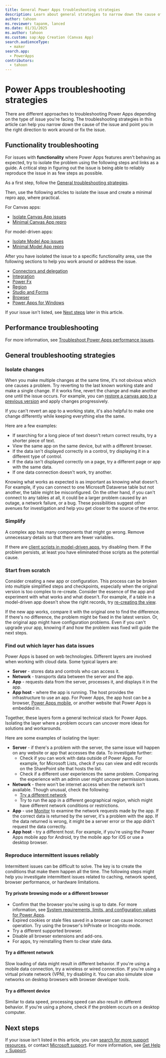 ```yaml
---
title: General Power Apps troubleshooting strategies
description: Learn about general strategies to narrow down the cause of app errors.
author: tahoon
ms.reviewer: tapanm, lanced
ms.date: 01/31/2025
ms.author: tahoon
ms.custom: sap:App Creation (Canvas App)
search.audienceType: 
  - maker
search.app: 
  - PowerApps
contributors:
  - tahoon
---
```

# Power Apps troubleshooting strategies

There are different approaches to troubleshooting Power Apps depending on the type of issue you're facing. The troubleshooting strategies in this article can help you narrow down the cause of the issue and point you in the right direction to work around or fix the issue.

## Functionality troubleshooting

For issues with **functionality** where Power Apps features aren't behaving as expected, try to isolate the problem using the following steps and links as a guide. A critical step in figuring out the issue is being able to reliably reproduce the issue in as few steps as possible.

As a first step, follow the [General troubleshooting strategies](#general-troubleshooting-strategies).

Then, use the following articles to isolate the issue and create a minimal repro app, where practical.

For Canvas apps:

- [Isolate Canvas App issues](isolate-canvas-app-issues.md)
- [Minimal Canvas App repro](minimal-canvas-app-repro.md)

For model-driven apps:

- [Isolate Model App issues](isolate-model-app-issues.md)
- [Minimal Model App repro](vanilla-model-driven-app-repro.md)

After you have isolated the issue to a specific functionality area, use the following sections to help you work around or address the issue.

- [Connectors and delegation](common-issues-and-resolutions.md#connectors-and-delegation)
- [Integration](common-issues-and-resolutions.md#integration)
- [Power Fx](common-issues-and-resolutions.md#power-fx)
- [Region](common-issues-and-resolutions.md#region)
- [Studio and Forms](common-issues-and-resolutions.md#studio-and-forms)
- [Browser](common-issues-and-resolutions.md#browser)
- [Power Apps for Windows](common-issues-and-resolutions.md#power-apps-for-windows)

If your issue isn't listed, see [Next steps](#next-steps) later in this article.

## Performance troubleshooting

For more information, see [Troubleshoot Power Apps performance issues](troubleshoot-perf-table.md).

## General troubleshooting strategies

### Isolate changes

When you make multiple changes at the same time, it's not obvious which one causes a problem. Try reverting to the last known working state and make a single change. If it works fine, revert the change and make another one until the issue occurs. For example, you can [restore a canvas app to a previous version](/power-apps/maker/canvas-apps/restore-an-app) and apply changes progressively.

If you can't revert an app to a working state, it's also helpful to make one change differently while keeping everything else the same.

Here are a few examples:

- If searching for a long piece of text doesn't return correct results, try a shorter piece of text.
- View the same app on the same device, but with a different browser.
- If the data isn't displayed correctly in a control, try displaying it in a different type of control.
- If the data isn't displayed correctly on a page, try a different page or app with the same data.
- If one data connection doesn't work, try another.

Knowing what works as expected is as important as knowing what doesn't. For example, if you can connect to one Microsoft Dataverse table but not another, the table might be misconfigured. On the other hand, if you can't connect to any tables at all, it could be a larger problem caused by an outage, a network failure, or a bug. These possibilities suggest other avenues for investigation and help you get closer to the source of the error.

### Simplify

A complex app has many components that might go wrong. Remove unnecessary details so that there are fewer variables.

If there are [client scripts in model-driven apps](/power-apps/developer/model-driven-apps/client-scripting), try disabling them. If the problem persists, at least you have eliminated those scripts as the potential cause.

### Start from scratch

Consider creating a new app or configuration. This process can be broken into multiple simplified steps and checkpoints, especially when the original version is too complex to re-create. Consider the essence of the app and experiment with what works and what doesn't. For example, if a table in a model-driven app doesn't show the right records, try [re-creating the view](/power-apps/developer/model-driven-apps/customize-entity-views).

If the new app works, compare it with the original one to find the difference. If there's no difference, the problem might be fixed in the latest version. Or, the original app might have configuration problems. Even if you can't upgrade your app, knowing if and how the problem was fixed will guide the next steps.

### Find out which layer has data issues

Power Apps is based on web technologies. Different layers are involved when working with cloud data. Some typical layers are:

- **Server** - stores data and controls who can access it.
- **Network** - transports data between the server and the app.
- **App** - requests data from the server, processes it, and displays it in the app.
- **App host** - where the app is running. The host provides the infrastructure to use an app. For Power Apps, the app host can be a browser, [Power Apps mobile](/power-apps/mobile/run-powerapps-on-mobile), or another website that Power Apps is embedded in.

Together, these layers form a general technical stack for Power Apps. Isolating the layer where a problem occurs can uncover more ideas for solutions and workarounds.

Here are some examples of isolating the layer:

- **Server** - if there's a problem with the server, the same issue will happen on any website or app that accesses the data. To investigate further:
  - Check if you can work with data outside of Power Apps. For example, for Microsoft Lists, check if you can view and edit records on the SharePoint site that hosts the list.
  - Check if a different user experiences the same problem. Comparing the experience with an admin user might uncover permission issues.
- **Network** - there won't be internet access when the network isn't available. Though unusual, check the following:
  - [Try a different network](#try-a-different-network)
  - Try to run the app in a different geographical region, which might have different network conditions or restrictions.
- **App** - use [Monitor](/power-apps/maker/monitor-overview) to examine the network requests made by the app. If the correct data is returned by the server, it's a problem with the app. If the data returned is wrong, it might be a server error or the app didn't request the data correctly.
- **App host** - try a different host. For example, if you're using the Power Apps mobile app for Android, try the mobile app for iOS or use a desktop browser.

### Reproduce intermittent issues reliably

Intermittent issues can be difficult to solve. The key is to create the conditions that make them happen all the time. The following steps might help you investigate intermittent issues related to caching, network speed, browser performance, or hardware limitations.

#### Try private browsing mode or a different browser

- Confirm that the browser you're using is up to date. For more information, see [System requirements, limits, and configuration values for Power Apps](/power-apps/limits-and-config).
- Expired cookies or stale files saved in a browser can cause incorrect operation. Try using the browser's InPrivate or Incognito mode.
- Try a different supported browser.
- Disable all browser extensions and add-ons.
- For apps, try reinstalling them to clear stale data.

#### Try a different network

Slow loading of data might result in different behavior. If you're using a mobile data connection, try a wireless or wired connection. If you're using a virtual private network (VPN), try disabling it. You can also simulate slow networks on desktop browsers with browser developer tools.

#### Try a different device

Similar to data speed, processing speed can also result in different behavior. If you're using a phone, check if the problem occurs on a desktop computer.

## Next steps

If your issue isn't listed in this article, you can [search for more support resources](https://powerapps.microsoft.com/support), or contact [Microsoft support](https://admin.powerplatform.microsoft.com/support). For more information, see [Get Help + Support](/power-platform/admin/get-help-support).
